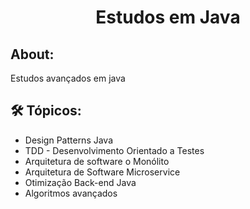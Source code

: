 <h1 align="center">Estudos em Java</h1>

## About:
<p>Estudos avançados em java</p>

## 🛠 Tópicos: 
 <ul>
    <li>Design Patterns Java</li>
    <li>TDD - Desenvolvimento Orientado a Testes</li>
    <li>Arquitetura de software o Monólito</li>
    <li>Arquitetura de Software Microservice</li>
    <li>Otimização Back-end Java</li>
    <li>Algoritmos avançados</li>
 </ul>
